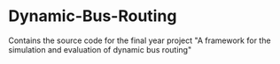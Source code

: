 # Dynamic-Bus-Routing
Contains the source code for the final year project "A framework for the simulation and evaluation of dynamic bus routing"
